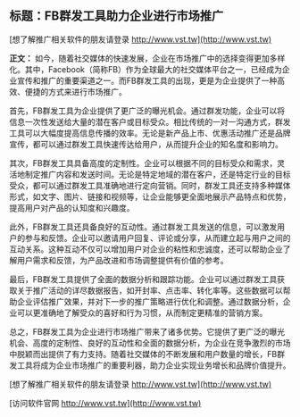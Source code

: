 ## **标题：FB群发工具助力企业进行市场推广**

[想了解推广相关软件的朋友请登录 http://www.vst.tw](http://www.vst.tw)

**正文：**
如今，随着社交媒体的快速发展，企业在市场推广中的选择变得更加多样化。其中，Facebook（简称FB）作为全球最大的社交媒体平台之一，已经成为企业宣传和推广的重要渠道之一。而FB群发工具的出现，更是为企业提供了一种高效、便捷的方式来进行市场推广。

首先，FB群发工具为企业提供了更广泛的曝光机会。通过群发功能，企业可以将信息一次性发送给大量的潜在客户或目标受众。相比传统的一对一沟通方式，群发工具可以大幅度提高信息传播的效率。无论是新产品上市、优惠活动推广还是品牌宣传，都可以通过群发工具快速传达给用户，从而提升企业的知名度和影响力。

其次，FB群发工具具备高度的定制性。企业可以根据不同的目标受众和需求，灵活地制定推广内容和发送时间。无论是特定地域的潜在客户，还是特定行业的目标受众，都可以通过群发工具准确地进行定向营销。同时，群发工具还支持多种媒体形式，如文字、图片、链接和视频等，让企业能够更全面地展示产品特点和优势，提高用户对产品的认知度和兴趣度。

此外，FB群发工具还具备良好的互动性。通过群发工具发送的信息，可以激发用户的参与和反馈。企业可以邀请用户回复、评论或分享，从而建立起与用户之间的互动关系。这种互动不仅可以增加用户对企业的粘性和忠诚度，还可以帮助企业了解用户需求和反馈，为产品改进和市场调整提供有价值的参考。

最后，FB群发工具提供了全面的数据分析和跟踪功能。企业可以通过群发工具获取关于推广活动的详尽数据报告，如开封率、点击率、转化率等。这些数据可以帮助企业评估推广效果，并对下一步的推广策略进行优化和调整。通过数据分析，企业可以更准确地了解受众的喜好和行为习惯，从而制定更精准的营销方案。

总之，FB群发工具为企业进行市场推广带来了诸多优势。它提供了更广泛的曝光机会、高度的定制性、良好的互动性和全面的数据分析，为企业在竞争激烈的市场中脱颖而出提供了有力支持。随着社交媒体的不断发展和用户数量的增长，FB群发工具将成为企业市场推广的重要利器，助力企业实现业务增长和品牌价值提升。

[想了解推广相关软件的朋友请登录 http://www.vst.tw](http://www.vst.tw)


[访问软件官网 http://www.vst.tw](http://www.vst.tw)
